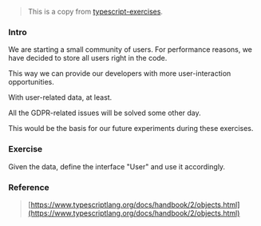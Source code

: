 > This is a copy from [typescript-exercises](https://typescript-exercises.github.io/#exercise=1&file=%2Findex.ts).

### **Intro**

We are starting a small community of users. For performance reasons, we have decided to store all users right in the code.

This way we can provide our developers with more user-interaction opportunities.

With user-related data, at least.

All the GDPR-related issues will be solved some other day.

This would be the basis for our future experiments during these exercises.

### **Exercise**

Given the data, define the interface "User" and use it accordingly.

### **Reference**

> [https://www.typescriptlang.org/docs/handbook/2/objects.html](https://www.typescriptlang.org/docs/handbook/2/objects.html)
